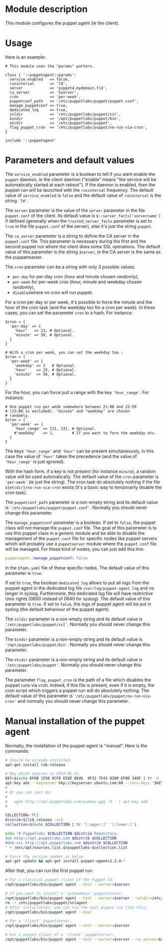 # Module description

This module configures the puppet agent (ie the client).


# Usage

Here is an example:

```puppet
# This module uses the "params" pattern.

class { '::puppetagent::params':
  service_enabled   => false,
  runinterval       => '7d',
  server            => 'puppet4.mydomain.tld',
  ca_server         => '$server',
  cron              => 'per-week',
  puppetconf_path   => '/etc/puppetlabs/puppet/puppet.conf',
  manage_puppetconf => true,
  dedicated_log     => true,
  ssldir            => '/etc/puppetlabs/puppet/ssl',
  bindir            => '/opt/puppetlabs/puppet/bin',
  etcdir            => '/etc/puppetlabs/puppet',
  flag_puppet_cron  => '/etc/puppetlabs/puppet/no-run-via-cron',
}

include '::puppetagent'
```




# Parameters and default values

The `service_enabled` parameter is a boolean to tell
if you want enable the `puppet` daemon, ie the client
daemon ("enable" means "the service will be automatically
started at each reboot"). If the daemon is enabled, then
the puppet run will be launched with the `runinterval`
frequency. The default value of `service_enabled` is
`false` and the default value of `runinterval` is
the string `'7d'`.

The `server` parameter is the value of the `server`
parameter in the file `puppet.conf` of the client.
Its default value is `$::server_facts['servername']`
if defined (generally when the `trusted_server_facts`
parameter is set to `true` in the file `puppet.conf`
of the server), else it's just the string `puppet`.

The `ca_server` parameter is a string to define the CA
server in the `puppet.conf` file. This parameter is
necessary during the first and the second puppet run where
the client does some SSL operations. The default value of
this parameter is the string `$server`, ie the CA server is
the same as the puppetmaster.

The `cron` parameter can be a string with only 3 possible
values:

- `per-day` for per-day cron  (hour and minute chosen randomly),
- `per-week` for per-week cron (hour, minute and weekday chosen randomly),
- `disabled`where no cron will run puppet.

For a cron per day or per week, it's possible to force the
minute and the hour of the cron task (and the weekday too
for a cron per week). In these cases, you can set the
parameter `cron` to a hash. For instance:

```puppet
$cron = {
  'per-day' => {
    'hour'   => 23, # Optional.
    'minute' => 58, # Optional.
  }
}

# With a cron per week, you can set the weekday too :
$cron = {
  'per-week' => {
    'weekday' => 2   # Optional.
    'hour'    => 23, # Optional.
    'minute'  => 58, # Optional.
  }
}
```

For the hour, you can force just a range with the key
`'hour_range'`. For instance:

```puppet
# One puppet run per week somewhere between 21:00 and 22:59
# (23:00 is excluded). "minute" and "weekday" are chosen
# randomly.
$cron = {
  'per-week' => {
    'hour_range' => [21, 23], # Optional.
    #'weekday'   => 1,        # If you want to fore the weekday etc.
  }
}
```

The keys `'hour_range'` and `'hour'` can be present
simultaneously, in this case the value of `'hour'` takes the
precedence (and the value of `'hour_range'` is just
ignored).

With the hash form, if a key is not present (for instance
`minute`), a random value will be used automatically. The
default value of the `cron` parameter is `'per-week'` (ie
just the string). The cron task do absolutely nothing if the
file `${etcdir}/no-run-via-cron` exists (it's a basic way to
temporarily disable the cron task).

The `puppetconf_path` parameter is a non-empty string and
its default value is `'/etc/puppetlabs/puppet/puppet.conf'`.
Normally you should never change this parameter.

The `manage_puppetconf` parameter is a boolean. If set
to `false`, the puppet class will not manage the
`puppet.conf` file. The goal of this parameter is to
use this puppet class in a generic module and be able
to disable the management of the `puppet.conf` file
for specific nodes like puppet servers which will
probably use a `puppetserver` module where the
`puppet.conf` file will be managed. For these kind
of nodes, you can just add this line:

```yaml
puppetagent::manage_puppetconf: false
```

in the `$fqdn.yaml` file of these specific nodes.
The default value of this parameter is `true`.

If set to `true`, the boolean `dedicated_log` allows to put
all logs from the puppet agent in the dedicated log file
`/var/log/puppet-agent.log` and no longer in syslog.
Furthermore, this dedicated log file will have restrictive
Unix rights (0600 instead of 0640 for syslog). The default
value of this parameter is `true`. If set to `false`, the
logs of puppet agent will be put in syslog (the default
behaviour of the puppet agent).

The `ssldir` parameter is a non-empty string and its default
value is `'/etc/puppetlabs/puppet/ssl'`. Normally you should
never change this parameter.

The `bindir` parameter is a non-empty string and its default
value is `'/opt/puppetlabs/puppet/bin'`. Normally you should
never change this parameter.

The `etcdir` parameter is a non-empty string and its default
value is `'/etc/puppetlabs/puppet'`. Normally you should
never change this parameter.

The parameter `flag_puppet_cron` is the path of a file which
disables the puppet runs via cron. Indeed, if this file is
present, even if it is empty, the cron script which triggers
a puppet run will do absolutely nothing. The default value
of this parameter is `'/etc/puppetlabs/puppet/no-run-via-cron'`
and normally you should never change this parameter.


# Manual installation of the puppet agent

Normally, the installation of the puppet-agent is "manual".
Here is the commands:

```sh
# Should be already installed.
apt-get install lsb-release

# Key which expires in 2019-02-11.
KEY=$(echo 6F6B 1550 9CF8 E59E 6E46  9F32 7F43 8280 EF8D 349F | tr -d ' ')
apt-key adv --keyserver hkp://keyserver.ubuntu.com:80 --recv-keys "$KEY"
#
# Or you can just do:
#
#   wget http://apt.puppetlabs.com/pubkey.gpg -O - | apt-key add -
#

COLLECTION='PC1'
distrib=$(lsb_release -sc)
collection=$(echo $COLLECTION | tr '[:upper:]' '[:lower:]')

echo "# Puppetlabs $COLLECTION $distrib Repository.
deb http://apt.puppetlabs.com $distrib $COLLECTION
#deb-src http://apt.puppetlabs.com $distrib $COLLECTION
" > /etc/apt/sources.list.d/puppetlabs-$collection.list

# Force the version number as below.
apt-get update && apt-get install puppet-agent=1.2.4-*
```

After that, you can run the first puppet run:

```sh
# For a classical puppet client of the Puppet CA:
/opt/puppetlabs/bin/puppet agent --test --server=$server

# If you want to install a 'autonomous' puppetserver:
/opt/puppetlabs/bin/puppet agent --test --server=$server --ssldir=/etc/puppetlabs/puppet/sslagent
rm -r /etc/puppetlabs/puppet/sslagent
# After installation, you can run the next puppet run like this:
/opt/puppetlabs/bin/puppet agent --test

# For a 'client' puppetserver.
/opt/puppetlabs/bin/puppet agent --test --server=$server

# For a puppet client of a 'client' puppetserver:
/opt/puppetlabs/bin/puppet agent --test --server=$server --ca_server=$ca_server
```




